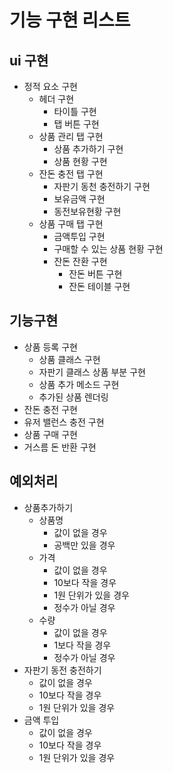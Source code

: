 # 기능 구현 리스트

## ui 구현

- 정적 요소 구현
    - 헤더 구현
        - 타이틀 구현
        - 탭 버튼 구현
    - 상품 관리 탭 구현
        - 상품 추가하기 구현
        - 상품 현황 구현
    - 잔돈 충전 탭 구현
        - 자판기 동천 충전하기 구현
        - 보유금액 구현
        - 동전보유현황 구현
    - 상품 구매 탭 구현
        - 금액투입 구현
        - 구매할 수 있는 상품 현황 구현
        - 잔돈 잔환 구현
            - 잔돈 버튼 구현
            - 잔돈 테이블 구현

## 기능구현

- 상품 등록 구현
    - 상품 클래스 구현
    - 자판기 클래스 상품 부분 구현
    - 상품 추가 메소드 구현
    - 추가된 상품 렌더링
- 잔돈 충전 구현
- 유저 밸런스 충전 구현
- 상품 구매 구현
- 거스름 돈 반환 구현

## 예외처리

- 상품추가하기
    - 상품명
        - 값이 없을 경우
        - 공백만 있을 경우
    - 가격
        - 값이 없을 경우
        - 10보다 작을 경우
        - 1원 단위가 있을 경우
        - 정수가 아닐 경우
    - 수량
        - 값이 없을 경우
        - 1보다 작을 경우
        - 정수가 아닐 경우
- 자판기 동전 충전하기
    - 값이 없을 경우
    - 10보다 작을 경우
    - 1원 단위가 있을 경우
- 금액 투입
    - 값이 없을 경우
    - 10보다 작을 경우
    - 1원 단위가 있을 경우